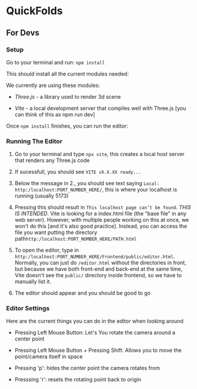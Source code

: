 # QuickFolds

## For Devs

### Setup

Go to your terminal and run:
`npm install`

This should install all the current modules needed:

We currently are using these modules:

+ _Three.js_ - a library used to render 3d scene

+ _Vite_ - a local development server that compiles well with Three.js [you can think of this as npm run dev]

Once `npm install` finishes, you can run the editor:

### Running The Editor

1. Go to your terminal and type  `npx vite`, this creates a local host server that renders any Three.js code

2. If sucessfull, you should see `VITE vX.X.XX ready...`

3. Below the message in 2., you should see text saying `Local: http:/localhost:PORT_NUMBER_HERE/`, this is where your localhost is running (usually 5173)

4. Pressing this should result in `This localhost page can’t be found`. _THIS IS INTENDED_. Vite is looking for a index.html file (the "base file" in any web server). However, with multiple people working on this at once, we won't do this [and it's also good practice]. Instead, you can access the file you want putting the directory path`http:/localhost:PORT_NUMBER_HERE/PATH.html`

5. To open the editor, type in `http:/localhost:PORT_NUMBER_HERE/Frontend/public/editor.html`. Normally, you can just do `/editor.html` without the directories in front, but because we have both front-end and back-end at the same time, Vite doesn't see the `public/` directory inside frontend, so we have to manually list it.

6. The editor should appear and you should be good to go


### Editor Settings

Here are the current things you can do in the editor when looking around

+ Pressing Left Mouse Button: Let's You rotate the camera around a center point

+ Pressing Left Mouse Button + Pressing Shift: Allows you to move the point/camera itself in space

+ Pressing 'p': hides the center point the camera rotates from

+ Presssing 'r': resets the rotating point back to origin

